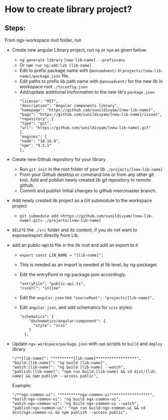 # How to create library project?

## Steps:

From ngx-workspace root folder, run

- Create new angular Library project, run `ng` or `npm` as given below:
  - `ng generate library` `[new-lib-name] --prefix=anu`
  - Or `npm run ng:add:lib [lib-name]`
  - Edit to prefix package name with `@annuadvent/` in `projects/[new-lib-name]/package.json` file.
  - Edit paths to prefix lib path name with `@annuadvent/` for the new lib in workspace root `./tsconfig.json`
  - Add/update additional inoformation to the new lib's `package.json`
    ```
    "license": "MIT",
    "description": "Angular components library",
    "homepage": "https://github.com/sunildivyam/[new-lib-name]",
    "bugs": "https://github.com/sunildivyam/[new-lib-name]/issues",
    "repository": {
    "type": "git",
    "url": "https://github.com/sunildivyam/[new-lib-name].git"
    },
    "engines": {
    "node": "18.16.0",
    "npm": "9.5.1"
    },
    ```
- Create new Github repository for your library
  - Run `git init` in the root folder of your lib `./projects/[new-lib-name]`
  - From your Github desktop or command line or from any other git tool, Add and publish newly created lib git repository to remote github.
  - Commit and publish Initial changes to github main/master branch.
- Add newly created lib project as a Git submodule to the workspace project
  - `git submodule add <https://github.com/sunildivyam/[new-lib-name].git> ./projects/[new-lib-name]`
- `DELETE` the `./src` folder and its content, if you do not want to expose/export directly from Lib.
- add an public-api.ts file in the lib root and add an export to it

  - `export const LIB_NAME = "[lib-name]";`
  - This is needed as an import is needed at lib level, by ng-packager.
  - Edit the entryPoint in ng-package.json accordingly.
    ```
    "entryFile": "public-api.ts",
    "cssUrl": "inline"
    ```

  - Edit the `angular.json` too
    `"sourceRoot": "projects/[lib-name]",`
  - Edit `angular.json`, and add schematics for `scss` styles:

    ```
    "schematics": {
        "@schematics/angular:component": {
          "style": "scss"
        }
      },

    ```
- Update `ngx-workspace/package.json` with `npm` scripts to `build` and `deploy` library
  ```
  "/**[lib-name]": "*********[lib-name]******************",
  "build:[lib-name]": "ng build [lib-name]",
  "watch:[lib-name]": "ng build [lib-name] --watch",
  "publish:[lib-name]": "npm run build:[lib-name] && cd dist/[lib-name] && npm publish --access public",
  ```
  Example:
  ```
  "/**ngx-common-ui": "*********ngx-common-ui******************",
  "build:ngx-common-ui": "ng build ngx-common-ui",
  "watch:ngx-common-ui": "ng build ngx-common-ui --watch",
  "publish:ngx-common-ui": "npm run build:ngx-common-ui && cd dist/ngx-common-ui && npm publish --access public",
  ```
